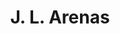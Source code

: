 ---
title: "J. L. Arenas"
url: /oviedo-uvieu/j-l-arenas-calle-campoamor-cai-campoamor/
shop: ropa
---